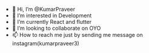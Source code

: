 - 👋 Hi, I’m @KumarPraveer
- 👀 I’m interested in Development 
- 🌱 I’m currently React and flutter
- 💞️ I’m looking to collaborate on OYO
- 📫 How to reach me just by sending me message on instagram(kumarpraveer3)

<!---
KumarPraveer/KumarPraveer is a ✨ special ✨ repository because its `README.md` (this file) appears on your GitHub profile.
You can click the Preview link to take a look at your changes.
--->

